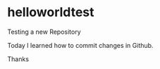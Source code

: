 # helloworldtest
Testing a new Repository


Today I learned how to commit changes in Github. 

Thanks
